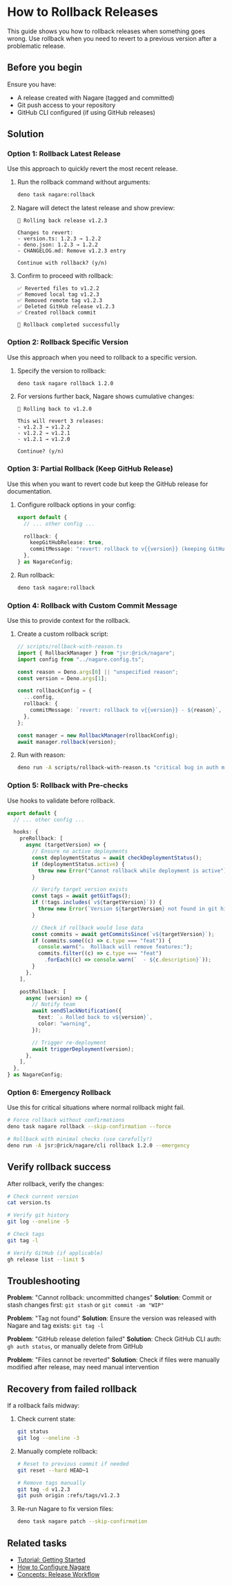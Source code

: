 # How to Rollback Releases

This guide shows you how to rollback releases when something goes wrong. Use rollback when you need to revert to a
previous version after a problematic release.

## Before you begin

Ensure you have:

- A release created with Nagare (tagged and committed)
- Git push access to your repository
- GitHub CLI configured (if using GitHub releases)

## Solution

### Option 1: Rollback Latest Release

Use this approach to quickly revert the most recent release.

1. Run the rollback command without arguments:
   ```bash
   deno task nagare:rollback
   ```

2. Nagare will detect the latest release and show preview:
   ```
   🔄 Rolling back release v1.2.3

   Changes to revert:
   - version.ts: 1.2.3 → 1.2.2
   - deno.json: 1.2.3 → 1.2.2
   - CHANGELOG.md: Remove v1.2.3 entry

   Continue with rollback? (y/n)
   ```

3. Confirm to proceed with rollback:
   ```
   ✅ Reverted files to v1.2.2
   ✅ Removed local tag v1.2.3
   ✅ Removed remote tag v1.2.3
   ✅ Deleted GitHub release v1.2.3
   ✅ Created rollback commit

   🔄 Rollback completed successfully
   ```

### Option 2: Rollback Specific Version

Use this approach when you need to rollback to a specific version.

1. Specify the version to rollback:
   ```bash
   deno task nagare rollback 1.2.0
   ```

2. For versions further back, Nagare shows cumulative changes:
   ```
   🔄 Rolling back to v1.2.0

   This will revert 3 releases:
   - v1.2.3 → v1.2.2
   - v1.2.2 → v1.2.1
   - v1.2.1 → v1.2.0

   Continue? (y/n)
   ```

### Option 3: Partial Rollback (Keep GitHub Release)

Use this when you want to revert code but keep the GitHub release for documentation.

1. Configure rollback options in your config:
   ```typescript
   export default {
     // ... other config ...

     rollback: {
       keepGitHubRelease: true,
       commitMessage: "revert: rollback to v{{version}} (keeping GitHub release)",
     },
   } as NagareConfig;
   ```

2. Run rollback:
   ```bash
   deno task nagare:rollback
   ```

### Option 4: Rollback with Custom Commit Message

Use this to provide context for the rollback.

1. Create a custom rollback script:
   ```typescript
   // scripts/rollback-with-reason.ts
   import { RollbackManager } from "jsr:@rick/nagare";
   import config from "../nagare.config.ts";

   const reason = Deno.args[0] || "unspecified reason";
   const version = Deno.args[1];

   const rollbackConfig = {
     ...config,
     rollback: {
       commitMessage: `revert: rollback to v{{version}} - ${reason}`,
     },
   };

   const manager = new RollbackManager(rollbackConfig);
   await manager.rollback(version);
   ```

2. Run with reason:
   ```bash
   deno run -A scripts/rollback-with-reason.ts "critical bug in auth module" 1.2.2
   ```

### Option 5: Rollback with Pre-checks

Use hooks to validate before rollback.

```typescript
export default {
  // ... other config ...

  hooks: {
    preRollback: [
      async (targetVersion) => {
        // Ensure no active deployments
        const deploymentStatus = await checkDeploymentStatus();
        if (deploymentStatus.active) {
          throw new Error("Cannot rollback while deployment is active");
        }

        // Verify target version exists
        const tags = await getGitTags();
        if (!tags.includes(`v${targetVersion}`)) {
          throw new Error(`Version ${targetVersion} not found in git history`);
        }

        // Check if rollback would lose data
        const commits = await getCommitsSince(`v${targetVersion}`);
        if (commits.some((c) => c.type === "feat")) {
          console.warn("⚠️  Rollback will remove features:");
          commits.filter((c) => c.type === "feat")
            .forEach((c) => console.warn(`  - ${c.description}`));
        }
      },
    ],

    postRollback: [
      async (version) => {
        // Notify team
        await sendSlackNotification({
          text: `⚠️ Rolled back to v${version}`,
          color: "warning",
        });

        // Trigger re-deployment
        await triggerDeployment(version);
      },
    ],
  },
} as NagareConfig;
```

### Option 6: Emergency Rollback

Use this for critical situations where normal rollback might fail.

```bash
# Force rollback without confirmations
deno task nagare rollback --skip-confirmation --force

# Rollback with minimal checks (use carefully!)
deno run -A jsr:@rick/nagare/cli rollback 1.2.0 --emergency
```

## Verify rollback success

After rollback, verify the changes:

```bash
# Check current version
cat version.ts

# Verify git history
git log --oneline -5

# Check tags
git tag -l

# Verify GitHub (if applicable)
gh release list --limit 5
```

## Troubleshooting

**Problem**: "Cannot rollback: uncommitted changes" **Solution**: Commit or stash changes first: `git stash` or
`git commit -am "WIP"`

**Problem**: "Tag not found" **Solution**: Ensure the version was released with Nagare and tag exists: `git tag -l`

**Problem**: "GitHub release deletion failed" **Solution**: Check GitHub CLI auth: `gh auth status`, or manually delete
from GitHub

**Problem**: "Files cannot be reverted" **Solution**: Check if files were manually modified after release, may need
manual intervention

## Recovery from failed rollback

If a rollback fails midway:

1. Check current state:
   ```bash
   git status
   git log --oneline -3
   ```

2. Manually complete rollback:
   ```bash
   # Reset to previous commit if needed
   git reset --hard HEAD~1

   # Remove tags manually
   git tag -d v1.2.3
   git push origin :refs/tags/v1.2.3
   ```

3. Re-run Nagare to fix version files:
   ```bash
   deno task nagare patch --skip-confirmation
   ```

## Related tasks

- [Tutorial: Getting Started](./tutorial-getting-started.md)
- [How to Configure Nagare](./how-to-configure-nagare.md)
- [Concepts: Release Workflow](./concepts-release-workflow.md)
